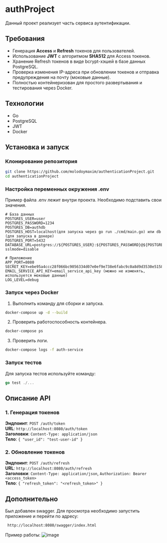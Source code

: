# authProject

Данный проект реализует часть сервиса аутентификации.

## Требования
- Генерация **Access** и **Refresh** токенов для пользователей.
- Использование **JWT** с алгоритмом **SHA512** для Access токенов.
- Хранение Refresh токенов в виде bcrypt-хэшей в базе данных PostgreSQL.
- Проверка изменения IP-адреса при обновлении токенов и отправка предупреждения на почту (моковые данные).
- Полностью контейнеризован для простого развертывания и тестирования через Docker.

## Технологии
- Go
- PostgreSQL
- JWT
- Docker

## Установка и запуск
### Клонирование репозитория
```bash
git clone https://github.com/molodoymaxim/authenticationProject.git
cd authenticationProject
```
### Настройка переменных окружения .env
Пример файла .env лежит внутри проекта. Необходимо подставить свои значения.
```
# База данных
POSTGRES_USER=user
POSTGRES_PASSWORD=1234
POSTGRES_DB=authdb
POSTGRES_HOST=localhost(для запуска через go run ./cmd/main.go) или db (для запуска в докере)
POSTGRES_PORT=5432
DATABASE_URL=postgres://${POSTGRES_USER}:${POSTGRES_PASSWORD}@${POSTGRES_HOST}:${POSTGRES_PORT}/${POSTGRES_DB}?sslmode=disable

# Приложение
APP_PORT=8080
SECRET_KEY=ebe95a4ccc28f066bc9056334d07e0ef9e738e6fabc9c0a8d9d3530e515888ee
EMAIL_SERVICE_API_KEY=email_service_api_key (можно не изменять, используется моковые данные)
LOG_LEVEL=debug
```
### Запуск через Docker
1. Выполнить команду для сборки и запуска.
```bash
docker-compose up -d --build
```
2. Проверить работоспособность контейнера.
```bash
docker-compose ps
```
3. Проверить логи.
```bash
docker-compose logs -f auth-service
```
### Запуск тестов
Для запуска тестов используйте команду:
```go
go test ./...
```
## Описание API
### 1. Генерация токенов
**Эндпоинт**: `POST /auth/token`\
**URL**: `http://localhost:8080/auth/token` \
**Заголовки**: `Content-Type: application/json` \
**Тело**: `{ "user_id": "test-user-id" }`
### 2. Обновление токенов
**Эндпоинт**: `POST /auth/refresh` \
**URL**: `http://localhost:8080/auth/refresh` \
**Заголовки**: `Content-Type: application/json`,  `Authorization: Bearer <access_token>` \
**Тело**: `{ "refresh_token": "<refresh_token>" }`

## Дополнительно
Был добавлен swagger. Для просмотра необходимо запустить приложение и перейти по адресу:
```bash
 http://localhost:8080/swagger/index.html
```
Пример работы:
![image](https://github.com/user-attachments/assets/581b17e2-9ea1-4705-919c-57e22afca03f)

